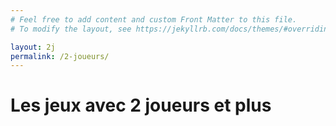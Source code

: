 ```yaml
---
# Feel free to add content and custom Front Matter to this file.
# To modify the layout, see https://jekyllrb.com/docs/themes/#overriding-theme-defaults

layout: 2j
permalink: /2-joueurs/
---
```

<h1>Les jeux avec 2 joueurs et plus</h1>